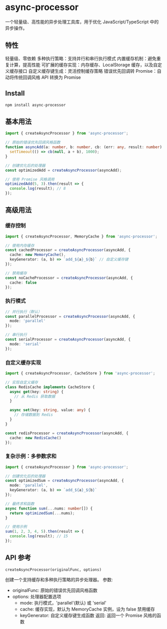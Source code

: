 # async-processor

一个轻量级、高性能的异步处理工具库，用于优化 JavaScript/TypeScript 中的异步操作。

## 特性

轻量级、零依赖
多种执行策略：支持并行和串行执行模式
内置缓存机制：避免重复计算，提高性能
可扩展的缓存实现：内存缓存、LocalStorage 缓存，以及自定义缓存接口
自定义缓存键生成：灵活控制缓存策略
错误优先回调转 Promise：自动将传统回调风格 API 转换为 Promise

## Install

```shell
npm install async-processor
```

## 基本用法

```ts
import { createAsyncProcessor } from 'async-processor';

// 原始的错误优先回调风格函数
function asyncAdd(a: number, b: number, cb: (err: any, result: number) => void) {
  setTimeout(() => cb(null, a + b), 1000);
}

// 创建优化后的处理器
const optimizedAdd = createAsyncProcessor(asyncAdd);

// 使用 Promise 风格调用
optimizedAdd(5, 3).then(result => {
  console.log(result); // 8
});
```

## 高级用法

### 缓存控制

```ts
import { createAsyncProcessor, MemoryCache } from 'async-processor';

// 使用内存缓存
const cachedProcessor = createAsyncProcessor(asyncAdd, {
  cache: new MemoryCache(),
  keyGenerator: (a, b) => `add_${a}_${b}` // 自定义缓存键
});

// 禁用缓存
const noCacheProcessor = createAsyncProcessor(asyncAdd, {
  cache: false
});
```

### 执行模式

```ts
// 并行执行（默认）
const parallelProcessor = createAsyncProcessor(asyncAdd, {
  mode: 'parallel'
});

// 串行执行
const serialProcessor = createAsyncProcessor(asyncAdd, {
  mode: 'serial'
});
```
### 自定义缓存实现

```ts
import { createAsyncProcessor, CacheStore } from 'async-processor';

// 实现自定义缓存
class RedisCache implements CacheStore {
  async get(key: string) {
    // 从 Redis 获取数据
  }

  async set(key: string, value: any) {
    // 存储数据到 Redis
  }
}

const redisProcessor = createAsyncProcessor(asyncAdd, {
  cache: new RedisCache()
});
```

### 复杂示例：多参数求和

```ts
import { createAsyncProcessor } from 'async-processor';

// 创建优化后的处理器
const optimizedSum = createAsyncProcessor(asyncAdd, {
  mode: 'parallel',
  keyGenerator: (a, b) => `add_${a}_${b}`
});

// 最终求和函数
async function sum(...nums: number[]) {
  return optimizedSum(...nums);
}

// 使用示例
sum(1, 2, 3, 4, 5).then(result => {
  console.log(result); // 15
});
```

## API 参考


`createAsyncProcessor(originalFunc, options)`

创建一个支持缓存和多种执行策略的异步处理器。
参数:
- originalFunc: 原始的错误优先回调风格函数
- options: 处理器配置选项
    - mode: 执行模式，'parallel'(默认) 或 'serial'
    - cache: 缓存实现，默认为 MemoryCache 实例，设为 false 禁用缓存
    - keyGenerator: 自定义缓存键生成函数
返回: 返回一个 Promise 风格的函数